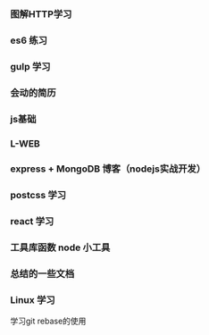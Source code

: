 ### 图解HTTP学习
### es6 练习
### gulp 学习
### 会动的简历

### js基础
### L-WEB

### express + MongoDB 博客（nodejs实战开发）
### postcss 学习
### react 学习

### 工具库函数 node 小工具
### 总结的一些文档


### Linux 学习


学习git rebase的使用












